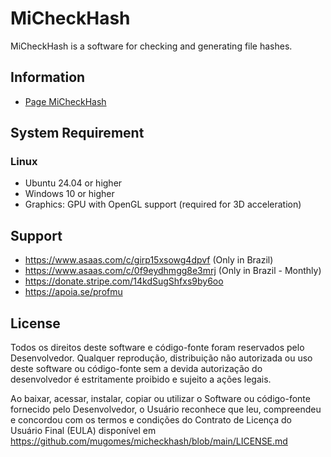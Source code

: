 # MiCheckHash

MiCheckHash is a software for checking and generating file hashes.

## Information

 - [Page MiCheckHash](https://github.com/mugomes/micheckhash)

## System Requirement

### Linux

 - Ubuntu 24.04 or higher
 - Windows 10 or higher
 - Graphics: GPU with OpenGL support (required for 3D acceleration)

## Support

- https://www.asaas.com/c/girp15xsowg4dpvf (Only in Brazil)
- https://www.asaas.com/c/0f9eydhmgg8e3mrj (Only in Brazil - Monthly)
- https://donate.stripe.com/14kdSugShfxs9by6oo
- https://apoia.se/profmu

## License

Todos os direitos deste software e código-fonte foram reservados pelo Desenvolvedor. Qualquer reprodução, distribuição não autorizada ou uso deste software ou código-fonte sem a devida autorização do desenvolvedor é estritamente proibido e sujeito a ações legais.

Ao baixar, acessar, instalar, copiar ou utilizar o Software ou código-fonte fornecido pelo Desenvolvedor, o Usuário reconhece que leu, compreendeu e concordou com os termos e condições do Contrato de Licença do Usuário Final (EULA) disponível em https://github.com/mugomes/micheckhash/blob/main/LICENSE.md